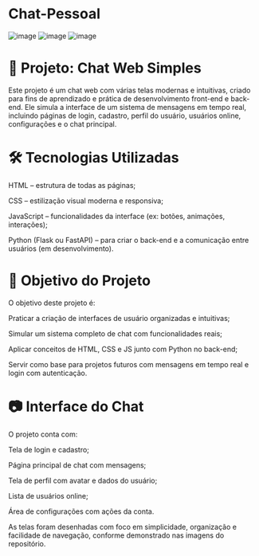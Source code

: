 # Chat-Pessoal
![image](https://github.com/user-attachments/assets/7197ca94-2d38-4d6e-8b51-85058a64ce37)
![image](https://github.com/user-attachments/assets/20251e0b-b6dc-4dc7-b904-de807085807f)
![image](https://github.com/user-attachments/assets/2ff91f56-94ed-43af-969c-8170aac92926)

# 💬 Projeto: Chat Web Simples
Este projeto é um chat web com várias telas modernas e intuitivas, criado para fins de aprendizado e prática de desenvolvimento front-end e back-end. Ele simula a interface de um sistema de mensagens em tempo real, incluindo páginas de login, cadastro, perfil do usuário, usuários online, configurações e o chat principal.

# 🛠️ Tecnologias Utilizadas
HTML – estrutura de todas as páginas;

CSS – estilização visual moderna e responsiva;

JavaScript – funcionalidades da interface (ex: botões, animações, interações);

Python (Flask ou FastAPI) – para criar o back-end e a comunicação entre usuários (em desenvolvimento).

# 🎯 Objetivo do Projeto
O objetivo deste projeto é:

Praticar a criação de interfaces de usuário organizadas e intuitivas;

Simular um sistema completo de chat com funcionalidades reais;

Aplicar conceitos de HTML, CSS e JS junto com Python no back-end;

Servir como base para projetos futuros com mensagens em tempo real e login com autenticação.

# 📷 Interface do Chat
O projeto conta com:

Tela de login e cadastro;

Página principal de chat com mensagens;

Tela de perfil com avatar e dados do usuário;

Lista de usuários online;

Área de configurações com ações da conta.

As telas foram desenhadas com foco em simplicidade, organização e facilidade de navegação, conforme demonstrado nas imagens do repositório.
